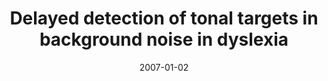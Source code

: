 ---
title: "Delayed detection of tonal targets in background noise in dyslexia"
collection: publications
permalink: /publication/2007_delayed-detection-of-tonal-targets-in-background-n
date: 2007-01-02
year: 2007
venue: 'Brain &amp; Language'
authors: 'Chait M, Eden G, Poeppel D, Simon JZ, Hill DF, Flowers DL'
number: '53'
citation: 'Chait M, Eden G, Poeppel D, Simon JZ, Hill DF, Flowers DL (2007). Delayed detection of tonal targets in background noise in dyslexia. Brain &amp; Language.'
category: 'article'
---